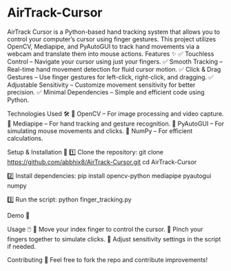 # AirTrack-Cursor
AirTrack Cursor is a Python-based hand tracking system that allows you to control your computer’s cursor using finger gestures. This project utilizes OpenCV, Mediapipe, and PyAutoGUI to track hand movements via a webcam and translate them into mouse actions.
Features ✨
✅ Touchless Control – Navigate your cursor using just your fingers.
✅ Smooth Tracking – Real-time hand movement detection for fluid cursor motion.
✅ Click & Drag Gestures – Use finger gestures for left-click, right-click, and dragging.
✅ Adjustable Sensitivity – Customize movement sensitivity for better precision.
✅ Minimal Dependencies – Simple and efficient code using Python.

Technologies Used 🛠️
🔹 OpenCV – For image processing and video capture.
🔹 Mediapipe – For hand tracking and gesture recognition.
🔹 PyAutoGUI – For simulating mouse movements and clicks.
🔹 NumPy – For efficient calculations.

Setup & Installation 🚀
1️⃣ Clone the repository:
git clone https://github.com/abbhix8/AirTrack-Cursor.git
cd AirTrack-Cursor

2️⃣ Install dependencies:
pip install opencv-python mediapipe pyautogui numpy

3️⃣ Run the script:
python finger_tracking.py

Demo 🎥


Usage 🖱️
📌 Move your index finger to control the cursor.
📌 Pinch your fingers together to simulate clicks.
📌 Adjust sensitivity settings in the script if needed.

Contributing 🤝
Feel free to fork the repo and contribute improvements!

